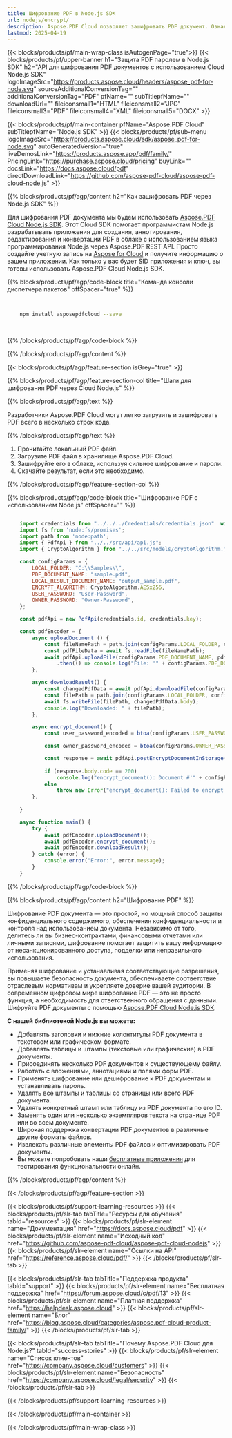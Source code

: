 ```yaml
---
title: Шифрование PDF в Node.js SDK
url: nodejs/encrypt/
description: Aspose.PDF Cloud позволяет зашифровать PDF документ. Ознакомьтесь с исходным кодом Node.js для шифрования PDF файла.
lastmod: 2025-04-19
---
```


{{< blocks/products/pf/main-wrap-class isAutogenPage="true">}}
{{< blocks/products/pf/upper-banner h1="Защита PDF паролем в Node.js SDK" h2="API для шифрования PDF документов с использованием Cloud Node.js SDK" logoImageSrc="https://products.aspose.cloud/headers/aspose_pdf-for-node.svg" sourceAdditionalConversionTag="" additionalConversionTag="PDF" pfName="" subTitlepfName="" downloadUrl="" fileiconsmall1="HTML" fileiconsmall2="JPG" fileiconsmall3="PDF" fileiconsmall4="XML" fileiconsmall5="DOCX" >}}

{{< blocks/products/pf/main-container pfName="Aspose.PDF Cloud" subTitlepfName="Node.js SDK" >}}
{{< blocks/products/pf/sub-menu logoImageSrc="https://products.aspose.cloud/sdk/aspose_pdf-for-node.svg"
autoGeneratedVersion="true"
liveDemosLink="https://products.aspose.app/pdf/family/" PricingLink="https://purchase.aspose.cloud/pricing" buyLink="" docsLink="https://docs.aspose.cloud/pdf"  directDownloadLink="https://github.com/aspose-pdf-cloud/aspose-pdf-cloud-node.js" >}}

{{% blocks/products/pf/agp/content h2="Как зашифровать PDF через Node.js SDK" %}}

Для шифрования PDF документа мы будем использовать
[Aspose.PDF Cloud Node.js SDK](https://products.aspose.cloud/pdf/nodejs/). Этот Cloud SDK помогает программистам Node.js разрабатывать приложения для создания, аннотирования, редактирования и конвертации PDF в облаке с использованием языка программирования Node.js через Aspose.PDF REST API. Просто создайте учетную запись на [Aspose for Cloud](https://dashboard.aspose.cloud/#/apps) и получите информацию о вашем приложении. Как только у вас будет SID приложения и ключ, вы готовы использовать Aspose.PDF Cloud Node.js SDK.

{{% blocks/products/pf/agp/code-block title="Команда консоли диспетчера пакетов" offSpacer="true" %}}

```bash

     
    npm install asposepdfcloud --save
     
     

```

{{% /blocks/products/pf/agp/code-block %}}

{{% /blocks/products/pf/agp/content %}}

{{< blocks/products/pf/agp/feature-section isGrey="true" >}}

{{% blocks/products/pf/agp/feature-section-col title="Шаги для шифрования PDF через Cloud Node.js" %}}

{{% blocks/products/pf/agp/text %}}

Разработчики Aspose.PDF Cloud могут легко загрузить и зашифровать PDF всего в несколько строк кода.

{{% /blocks/products/pf/agp/text %}}

1. Прочитайте локальный PDF файл.
1. Загрузите PDF файл в хранилище Aspose.PDF Cloud.
1. Зашифруйте его в облаке, используя сильное шифрование и пароли.
1. Скачайте результат, если это необходимо.

{{% /blocks/products/pf/agp/feature-section-col %}}

{{% blocks/products/pf/agp/code-block title="Шифрование PDF с использованием Node.js" offSpacer="" %}}

```js

    import credentials from "../../../Credentials/credentials.json"  with { type: "json" };    // json-file in this format: { "id": "*****", "key": "*******" }
    import fs from 'node:fs/promises';
    import path from 'node:path';
    import { PdfApi } from "../../src/api/api.js";
    import { CryptoAlgorithm } from "../../src/models/cryptoAlgorithm.js";

    const configParams = {
        LOCAL_FOLDER: "C:\\Samples\\",
        PDF_DOCUMENT_NAME: "sample.pdf",
        LOCAL_RESULT_DOCUMENT_NAME: "output_sample.pdf",
        ENCRYPT_ALGORITHM: CryptoAlgorithm.AESx256,
        USER_PASSWORD: "User-Password",
        OWNER_PASSWORD: "Owner-Password",
    };

    const pdfApi = new PdfApi(credentials.id, credentials.key);

    const pdfEncoder = {
        async uploadDocument () {
            const fileNamePath = path.join(configParams.LOCAL_FOLDER, configParams.PDF_DOCUMENT_NAME);
            const pdfFileData = await fs.readFile(fileNamePath);
            await pdfApi.uploadFile(configParams.PDF_DOCUMENT_NAME, pdfFileData)
                .then(() => console.log("File: '" + configParams.PDF_DOCUMENT_NAME +"' successfully uploaded."));
        },

        async downloadResult() {
            const changedPdfData = await pdfApi.downloadFile(configParams.PDF_DOCUMENT_NAME);
            const filePath = path.join(configParams.LOCAL_FOLDER, configParams.LOCAL_RESULT_DOCUMENT_NAME);
            await fs.writeFile(filePath, changedPdfData.body);
            console.log("Downloaded: " + filePath);
        },

        async encrypt_document() {
            const user_password_encoded = btoa(configParams.USER_PASSWORD)

            const owner_password_encoded = btoa(configParams.OWNER_PASSWORD)

            const response = await pdfApi.postEncryptDocumentInStorage(configParams.PDF_DOCUMENT_NAME, user_password_encoded, owner_password_encoded, configParams.ENCRYPT_ALGORITHM);
            
            if (response.body.code == 200)
                console.log("encrypt_document(): Document #'" + configParams.PDF_DOCUMENT_NAME + "' successfully encrypted.")
            else
                throw new Error("encrypt_document(): Failed to encrypt document #'" + configParams.PDF_DOCUMENT_NAME + "'. Response code: {" + response.code + "}")
        },
        
    }

    async function main() {
        try {
            await pdfEncoder.uploadDocument();
            await pdfEncoder.encrypt_document();
            await pdfEncoder.downloadResult();
        } catch (error) {
            console.error("Error:", error.message);
        }
    }
```

{{% /blocks/products/pf/agp/code-block %}}

{{% blocks/products/pf/agp/content h2="Шифрование PDF" %}}

Шифрование PDF документа — это простой, но мощный способ защиты конфиденциального содержимого, обеспечения конфиденциальности и контроля над использованием документа. Независимо от того, делитесь ли вы бизнес-контрактами, финансовыми отчетами или личными записями, шифрование помогает защитить вашу информацию от несанкционированного доступа, подделки или неправильного использования.

Применяя шифрование и устанавливая соответствующие разрешения, вы повышаете безопасность документа, обеспечиваете соответствие отраслевым нормативам и укрепляете доверие вашей аудитории. В современном цифровом мире шифрование PDF — это не просто функция, а необходимость для ответственного обращения с данными.
Шифруйте PDF документы с помощью [Aspose.PDF Cloud Node.js SDK](https://products.aspose.cloud/pdf/nodejs/).

**С нашей библиотекой Node.js вы можете:**

+ Добавлять заголовки и нижние колонтитулы PDF документа в текстовом или графическом формате.
+ Добавлять таблицы и штампы (текстовые или графические) в PDF документы.
+ Присоединять несколько PDF документов к существующему файлу.
+ Работать с вложениями, аннотациями и полями форм PDF.
+ Применять шифрование или дешифрование к PDF документам и устанавливать пароль.
+ Удалять все штампы и таблицы со страницы или всего PDF документа.
+ Удалять конкретный штамп или таблицу из PDF документа по его ID.
+ Заменять один или несколько экземпляров текста на странице PDF или во всем документе.
+ Широкая поддержка конвертации PDF документов в различные другие форматы файлов.
+ Извлекать различные элементы PDF файлов и оптимизировать PDF документы.
+ Вы можете попробовать наши [бесплатные приложения](https://products.aspose.app/pdf/family/) для тестирования функциональности онлайн.

{{% /blocks/products/pf/agp/content %}}

{{< /blocks/products/pf/agp/feature-section >}}

{{< blocks/products/pf/support-learning-resources >}}
{{< blocks/products/pf/slr-tab tabTitle="Ресурсы для обучения" tabId="resources" >}}
{{< blocks/products/pf/slr-element name="Документация" href="https://docs.aspose.cloud/pdf" >}}
{{< blocks/products/pf/slr-element name="Исходный код" href="https://github.com/aspose-pdf-cloud/aspose-pdf-cloud-nodejs" >}}
{{< blocks/products/pf/slr-element name="Ссылки на API" href="https://reference.aspose.cloud/pdf/" >}}
{{< /blocks/products/pf/slr-tab >}}

{{< blocks/products/pf/slr-tab tabTitle="Поддержка продукта" tabId="support" >}}
{{< blocks/products/pf/slr-element name="Бесплатная поддержка" href="https://forum.aspose.cloud/c/pdf/13" >}}
{{< blocks/products/pf/slr-element name="Платная поддержка" href="https://helpdesk.aspose.cloud" >}}
{{< blocks/products/pf/slr-element name="Блог" href="https://blog.aspose.cloud/categories/aspose.pdf-cloud-product-family/" >}}
{{< /blocks/products/pf/slr-tab >}}

{{< blocks/products/pf/slr-tab tabTitle="Почему Aspose.PDF Cloud для Node.js?" tabId="success-stories" >}}
{{< blocks/products/pf/slr-element name="Список клиентов" href="https://company.aspose.cloud/customers" >}}
{{< blocks/products/pf/slr-element name="Безопасность" href="https://company.aspose.cloud/legal/security" >}}
{{< /blocks/products/pf/slr-tab >}}

{{< /blocks/products/pf/support-learning-resources >}}

<!-- aboutfile Ends -->

{{< /blocks/products/pf/main-container >}}

{{< /blocks/products/pf/main-wrap-class >}}



